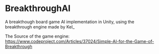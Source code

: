 # BreakthroughAI
A breakthough board game AI implementation in Unity, using the breakthrough engine made by Kel_

The Source of the game engine: https://www.codeproject.com/Articles/37024/Simple-AI-for-the-Game-of-Breakthrough
